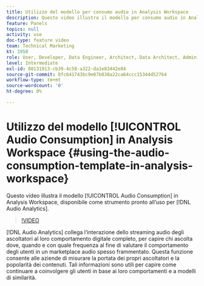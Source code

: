 ```yaml
---
title: Utilizzo del modello per consumo audio in Analysis Workspace
description: Questo video illustra il modello per consumo audio in Analysis Workspace, disponibile come strumento pronto all’uso per Audio Analytics.
feature: Panels
topics: null
activity: use
doc-type: feature video
team: Technical Marketing
kt: 1950
role: User, Developer, Data Engineer, Architect, Data Architect, Admin, Leader
level: Intermediate
exl-id: 08131913-cb39-4c58-a322-da1e83442e84
source-git-commit: 8fc641743bc9e07b838a22ca64ccc15344d52764
workflow-type: tm+mt
source-wordcount: '0'
ht-degree: 0%

---
```


# Utilizzo del modello [!UICONTROL Audio Consumption] in Analysis Workspace {#using-the-audio-consumption-template-in-analysis-workspace}

Questo video illustra il modello [!UICONTROL Audio Consumption] in Analysis Workspace, disponibile come strumento pronto all’uso per [!DNL Audio Analytics].

>[!VIDEO](https://video.tv.adobe.com/v/23901/?quality=12&learn=on)

[!DNL Audio Analytics] collega l’interazione dello streaming audio degli ascoltatori al loro comportamento digitale completo, per capire chi ascolta dove, quando e con quale frequenza al fine di valutare il comportamento degli utenti in un marketplace audio spesso frammentato. Questa funzione consente alle aziende di misurare la portata dei propri ascoltatori e la popolarità dei contenuti. Tali informazioni sono utili per capire come continuare a coinvolgere gli utenti in base ai loro comportamenti e a modelli di similarità.
